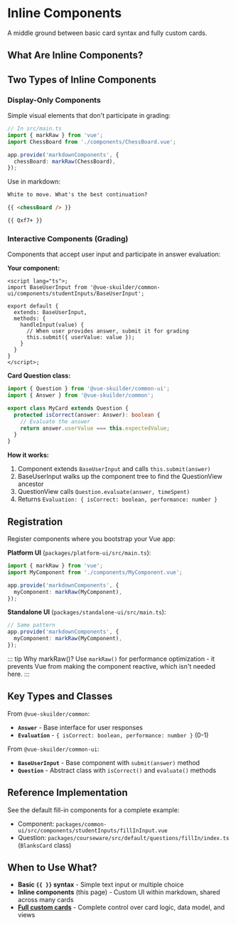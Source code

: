 # Inline Components

A middle ground between basic card syntax and fully custom cards.

## What Are Inline Components?

<!--Inline components let you embed custom Vue components directly into your markdown card content using the syntax `{{ &lt;component-name /&gt; }}`. This is useful when you need richer interactivity than the default `{{ }}` fill-in syntax provides, but don't want to create a full custom card type.-->

## Two Types of Inline Components


### Display-Only Components

Simple visual elements that don't participate in grading:

``` ts
// In src/main.ts
import { markRaw } from 'vue';
import ChessBoard from './components/ChessBoard.vue';

app.provide('markdownComponents', {
  chessBoard: markRaw(ChessBoard),
});
```

Use in markdown:
```markdown
White to move. What's the best continuation?

{{ <chessBoard /> }}

{{ Qxf7+ }}
```

### Interactive Components (Grading)

Components that accept user input and participate in answer evaluation:

**Your component:**
```vue
<script lang="ts">;
import BaseUserInput from '@vue-skuilder/common-ui/components/studentInputs/BaseUserInput';

export default {
  extends: BaseUserInput,
  methods: {
    handleInput(value) {
      // When user provides answer, submit it for grading
      this.submit({ userValue: value });
    }
  }
}
</script>;
```

**Card Question class:**
```typescript
import { Question } from '@vue-skuilder/common-ui';
import { Answer } from '@vue-skuilder/common';

export class MyCard extends Question {
  protected isCorrect(answer: Answer): boolean {
    // Evaluate the answer
    return answer.userValue === this.expectedValue;
  }
}
```

**How it works:**
1. Component extends `BaseUserInput` and calls `this.submit(answer)`
2. BaseUserInput walks up the component tree to find the QuestionView ancestor
3. QuestionView calls `Question.evaluate(answer, timeSpent)`
4. Returns `Evaluation: { isCorrect: boolean, performance: number }`

## Registration

Register components where you bootstrap your Vue app:

**Platform UI** (`packages/platform-ui/src/main.ts`):
```typescript
import { markRaw } from 'vue';
import MyComponent from './components/MyComponent.vue';

app.provide('markdownComponents', {
  myComponent: markRaw(MyComponent),
});
```

**Standalone UI** (`packages/standalone-ui/src/main.ts`):
```typescript
// Same pattern
app.provide('markdownComponents', {
  myComponent: markRaw(MyComponent),
});
```

::: tip Why markRaw()?
Use `markRaw()` for performance optimization - it prevents Vue from making the component reactive, which isn't needed here.
:::

## Key Types and Classes

From `@vue-skuilder/common`:
- **`Answer`** - Base interface for user responses
- **`Evaluation`** - `{ isCorrect: boolean, performance: number }` (0-1)

From `@vue-skuilder/common-ui`:
- **`BaseUserInput`** - Base component with `submit(answer)` method
- **`Question`** - Abstract class with `isCorrect()` and `evaluate()` methods

## Reference Implementation

See the default fill-in components for a complete example:
- Component: `packages/common-ui/src/components/studentInputs/fillInInput.vue`
- Question: `packages/courseware/src/default/questions/fillIn/index.ts` (`BlanksCard` class)

## When to Use What?

- **Basic `{{ }}` syntax** - Simple text input or multiple choice
- **Inline components** (this page) - Custom UI within markdown, shared across many cards
- **[Full custom cards](/do/custom-cards)** - Complete control over card logic, data model, and views
